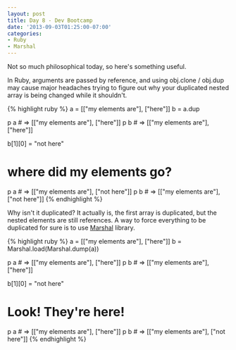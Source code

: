 ```yaml
---
layout: post
title: Day 8 - Dev Bootcamp
date: '2013-09-03T01:25:00-07:00'
categories:
- Ruby
- Marshal
---
```

Not so much philosophical today, so here's something useful.

In Ruby, arguments are passed by reference, and using obj.clone / obj.dup may cause major headaches trying to figure out why your duplicated nested array is being changed while it shouldn't.

{% highlight ruby %}
a = [["my elements are"], ["here"]]
b = a.dup

p a # => [["my elements are"], ["here"]]
p b # => [["my elements are"], ["here"]]

b[1][0] = "not here"

# where did my elements go?
p a # => [["my elements are"], ["not here"]]
p b # => [["my elements are"], ["not here"]]
{% endhighlight %}

Why isn't it duplicated? It actually is, the first array is duplicated, but the nested elements are still references. A way to force everything to be duplicated for sure is to use <a target="_blank" href="http://www.ruby-doc.org/core-1.9.3/Marshal.html">Marshal</a> library.

{% highlight ruby %}
a = [["my elements are"], ["here"]]
b = Marshal.load(Marshal.dump(a))

p a # => [["my elements are"], ["here"]]
p b # => [["my elements are"], ["here"]]

b[1][0] = "not here"

# Look! They're here!
p a # => [["my elements are"], ["here"]]
p b # => [["my elements are"], ["not here"]]
{% endhighlight %}
